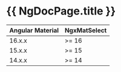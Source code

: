 # {{ NgDocPage.title }}

| Angular Material | 	NgxMatSelect |
|------------------|---------------|
| 16.x.x           | 	>= 16        | 
| 15.x.x           | 	>= 15        | 
| 14.x.x           | 	>= 14        | 
